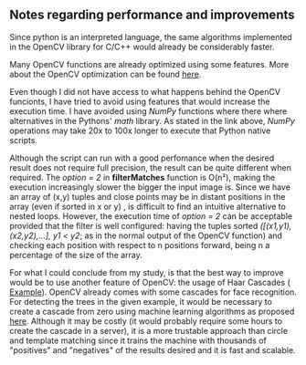 
## Notes regarding performance and improvements
Since python is an interpreted language, the same algorithms implemented in the OpenCV library for C/C++ would already be considerably
faster.

Many OpenCV functions are already optimized using some features. More about the OpenCV optimization can be found 
[here](http://docs.opencv.org/trunk/dc/d71/tutorial_py_optimization.html). 

Even though I did not have access to what happens behind the OpenCV funcionts, I have tried to avoid using features that would increase
the execution time. I have avoided using *NumPy* functions where there where alternatives in the Pythons' *math* library. As stated in
the link above, *NumPy* operations may take 20x to 100x longer to execute that Python native scripts.

Although the script can run with a good perfomance when the desired result does not require full precision, the result can be quite
different when required. The *option = 2* in **filterMatches** function is O(n²), making the execution increasingly slower the bigger the
input image is. Since we have an array of (x,y) tuples and close points may be in distant positions in the array (even if sorted in x or y) , is difficult to find an intuitive alternative to nested loops. However, the execution time of *option = 2* can be acceptable provided
that the filter is well configured: having the tuples sorted *([(x1,y1),(x2,y2),...], y1 < y2*; as in the normal output of the OpenCV function) 
and checking each position with respect to n positions forward, being n a percentage of the size of the array.

For what I could conclude from my study, is that the best way to improve would be to use another feature of OpenCV: the usage of 
Haar Cascades ( [Example](http://docs.opencv.org/trunk/d7/d8b/tutorial_py_face_detection.html)). OpenCV already comes 
with some cascades for face recognition. For detecting the trees in the given example, it would be necessary to create a cascade from zero
using machine learning algorithms as proposed [here](http://johnallen.github.io/opencv-object-detection-tutorial/). Although it may be
costly (it would probably require some hours to create the cascade in a server), it is a more trustable approach than circle and template
matching since it trains the machine with  thousands of "positives" and  "negatives" of the results desired and it is fast and scalable.
